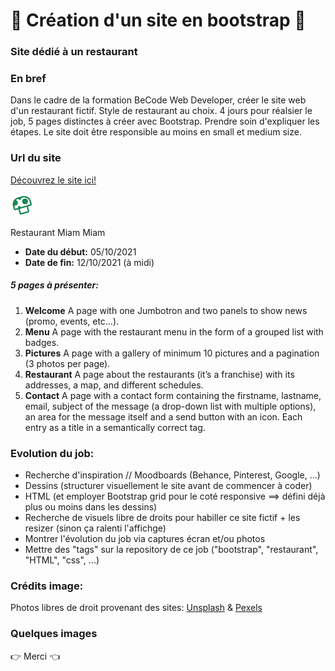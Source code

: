 # 🍛 Création d'un site en bootstrap 🍛
### Site dédié à un restaurant

### En bref 
Dans le cadre de la formation BeCode Web Developer, créer le site web d'un restaurant fictif. Style de restaurant au choix. 4 jours pour réalsier le job, 5 pages distinctes à créer avec Bootstrap. Prendre soin d'expliquer les étapes. Le site doit être responsible au moins en small et medium size. 


### Url du site

[Découvrez le site ici!](https://claracliment.github.io/restaurant-css-framework-/index.html)


![favicon](https://github.com/ClaraCliment/restaurant-css-framework-/blob/main/img/logo/champignon.png?raw=true)

Restaurant Miam Miam
* **Date du début:** 05/10/2021
* **Date de fin:** 12/10/2021 (à midi)

##### 5 pages à présenter:
1. **Welcome**
A page with one Jumbotron and two panels to show news (promo, events, etc…​).
2. **Menu**
A page with the restaurant menu in the form of a grouped list with badges.
3. **Pictures**
A page with a gallery of minimum 10 pictures and a pagination (3 photos per page).
4. **Restaurant**
A page about the restaurants (it’s a franchise) with its addresses, a map, and different schedules.
5. **Contact**
A page with a contact form containing the firstname, lastname, email, subject of the message (a drop-down list with multiple options), an area for the message itself and a send button with an icon. Each entry as a title in a semantically correct tag.

### Evolution du job:
* Recherche d'inspiration // Moodboards (Behance, Pinterest, Google, ...)
* Dessins (structurer visuellement le site avant de commencer à coder)
* HTML (et employer Bootstrap grid pour le coté responsive ==> défini déjà plus ou moins dans les dessins)
* Recherche de visuels libre de droits pour habiller ce site fictif + les resizer (sinon ça ralenti l'affichge)
* Montrer l'évolution du job via captures écran et/ou photos
* Mettre des "tags" sur la repository de ce job ("bootstrap", "restaurant", "HTML", "css", ...)

### Crédits image:
Photos libres de droit provenant des sites: [Unsplash](https://unsplash.com/) & [Pexels](https://www.pexels.com/fr-fr/)

### Quelques images 



👉 Merci 👈

